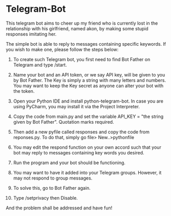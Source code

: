 # Telegram-Bot
This telegram bot aims to cheer up my friend who is currently lost in the relationship with his girlfriend, named akon, by making some stupid responses imitating her. 

The simple bot is able to reply to messages containing specific keywords. If you wish to make one, please follow the steps below:

1. To create such Telegram bot, you first need to find Bot Father on Telegram and type /start.

2. Name your bot and an API token, or we say API key, will be given to you by Bot Father. The Key is simply a string with many letters and numbers. You may want to keep the Key secret as anyone can alter your bot with the token.

3. Open your Python IDE and install python-telegram-bot. In case you are using PyCharm, you may install it via the Project Interpreter.

4. Copy the code from main.py and set the variable API_KEY = "the string given by Bot Father". Quotation marks required.

5. Then add a new pyfile called responses and copy the code from reponses.py. To do that, simply go file> New..>pythonfile

6. You may edit the respond function on your own accord such that your bot may reply to messages containing key words you desired.

7. Run the program and your bot should be functioning.

8. You may want to have it added into your Telegram groups. However, it may not respond to group messages.

9. To solve this, go to Bot Father again.

10. Type /setprivacy then Disable.


And the problem shall be addressed and have fun!

